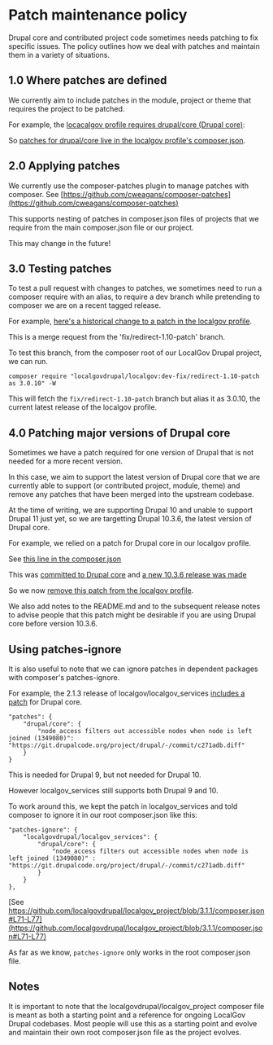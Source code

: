 # Patch maintenance policy

Drupal core and contributed project code sometimes needs patching to fix
specific issues. The policy outlines how we deal with patches and maintain them
in a variety of situations.

## 1.0 Where patches are defined

We currently aim to include patches in the module, project or theme that
requires the project to be patched.

For example, the [locacalgov profile requires drupal/core (Drupal core)](https://github.com/localgovdrupal/localgov/blob/4b409e32693c80a6d5bb6fd46f73b5455427895c/composer.json#L16):

So [patches for drupal/core live in the localgov profile's composer.json](https://github.com/localgovdrupal/localgov/blob/4b409e32693c80a6d5bb6fd46f73b5455427895c/composer.json#L61-L63).

## 2.0 Applying patches

We currently use the composer-patches plugin to manage patches with composer.
See [https://github.com/cweagans/composer-patches](https://github.com/cweagans/composer-patches)

This supports nesting of patches in composer.json files of projects that we
require from the main composer.json file or our project.

This may change in the future!

## 3.0 Testing patches

To test a pull request with changes to patches, we sometimes need to run
a composer require with an alias, to require a dev branch while pretending to
composer we are on a recent tagged release.

For example, [here's a historical change to a patch in the localgov profile](https://github.com/localgovdrupal/localgov/pull/756/files).

This is a merge request from the 'fix/redirect-1.10-patch' branch.

To test this branch, from the composer root of our LocalGov Drupal project, we
can run.

```
composer require "localgovdrupal/localgov:dev-fix/redirect-1.10-patch as 3.0.10" -W
```

This will fetch the `fix/redirect-1.10-patch` branch but alias it as 3.0.10, the
current latest release of the localgov profile.

## 4.0 Patching major versions of Drupal core

Sometimes we have a patch required for one version of Drupal that is not needed
for a more recent version.

In this case, we aim to support the latest version of Drupal core that we are
currently able to support (or contributed project, module, theme) and remove
any patches that have been merged into the upstream codebase.

At the time of writing, we are supporting Drupal 10 and unable to support Drupal
11 just yet, so we are targetting Drupal 10.3.6, the latest version of Drupal 
core.

For example, we relied on a patch for Drupal core in our localgov profile.

See [this line in the composer.json](https://github.com/localgovdrupal/localgov/blob/3.0.10/composer.json#L63)

This was [committed to Drupal core](https://git.drupalcode.org/project/drupal/-/commit/79054d8a7b2595fa2e074e40d19d7d66b2918d79)
and [a new 10.3.6 release was made](https://www.drupal.org/project/drupal/releases/10.3.6)

So we now [remove this patch from the localgov profile](https://github.com/localgovdrupal/localgov/pull/781/files).

We also add notes to the README.md and to the subsequent release notes to advise
people that this patch might be desirable if you are using Drupal core before
version 10.3.6.

## Using patches-ignore

It is also useful to note that we can ignore patches in dependent packages with
composer's patches-ignore.

For example, the 2.1.3 release of localgov/localgov_services [includes a patch](https://github.com/localgovdrupal/localgov_services/blob/2.1.13/composer.json#L26)
for Drupal core.

```
"patches": {
    "drupal/core": {
        "node_access filters out accessible nodes when node is left joined (1349080)": "https://git.drupalcode.org/project/drupal/-/commit/c271adb.diff"
    }
}
```

This is needed for Drupal 9, but not needed for Drupal 10.

However localgov_services still supports both Drupal 9 and 10.

To work around this, we kept the patch in localgov_services and told composer
to ignore it in our root composer.json like this:

```
"patches-ignore": {
    "localgovdrupal/localgov_services": {
        "drupal/core": {
            "node_access filters out accessible nodes when node is left joined (1349080)" : "https://git.drupalcode.org/project/drupal/-/commit/c271adb.diff"
        }
    }
},
```

[See https://github.com/localgovdrupal/localgov_project/blob/3.1.1/composer.json#L71-L77](https://github.com/localgovdrupal/localgov_project/blob/3.1.1/composer.json#L71-L77)

As far as we know, `patches-ignore` only works in the root composer.json file.

## Notes

It is important to note that the localgovdrupal/localgov_project composer file
is meant as both a starting point and a reference for ongoing LocalGov Drupal
codebases. Most people will use this as a starting point and evolve and maintain
their own root composer.json file as the project evolves.
